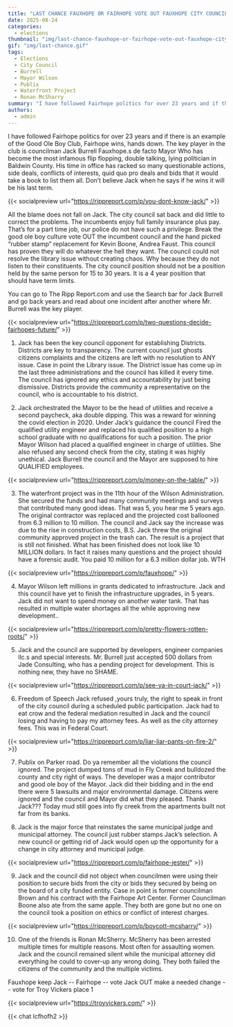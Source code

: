 ```yaml
---
title: "LAST CHANCE FAUXHOPE OR FAIRHOPE VOTE OUT FAUXHOPE CITY COUNCIL"
date: 2025-08-24
categories:
  - elections
thumbnail: "img/last-chance-fauxhope-or-fairhope-vote-out-fauxhope-city-council.png"
gif: "img/last-chance.gif"
tags:
  - Elections
  - City Council
  - Burrell
  - Mayor Wilson
  - Publix
  - Waterfront Project
  - Ronan McSharry
summary: "I have followed Fairhope politics for over 23 years and if there is an example of the Good Ole Boy Club, Fairhope wins, hands down. The key player in the club is councilman Jack Burrell. Who has become the most infamous flip flopping, double talking, lying politician in Baldwin County. His time in office has racked so many questionable actions, side deals, conflicts of interests, quid quo pro deals and bids that it would take a book to list them all."
authors:
  - admin
---
```


I have followed Fairhope politics for over 23 years and if there is an example of the Good Ole Boy Club, Fairhope wins, hands down. The key player in the club is councilman Jack Burrell Fauxhope.s de facto Mayor Who has become the most infamous flip flopping, double talking, lying politician in Baldwin County. His time in office has racked so many questionable actions, side deals, conflicts of interests, quid quo pro deals and bids that it would take a book to list them all. Don’t believe Jack when he says if he wins it will be his last term.

{{< socialpreview url="https://rippreport.com/p/you-dont-know-jack/" >}}

All the blame does not fall on Jack. The city council sat back and did little to correct the problems. The incumbents enjoy full family insurance plus pay. That’s for a part time job, our police do not have such a privilege. Break the good ole boy culture vote OUT the incumbent council and the hand picked “rubber stamp” replacement for Kevin Boone, Andrea Faust. This council has proven they will do whatever the hell they want. The council could not resolve the library issue without creating chaos. Why because they do not listen to their constituents. The city council position should not be a position held by the same person for 15 to 30 years. It is a 4 year position that should have term limits.

You can go to The Ripp Report.com and use the Search bar for Jack Burrell and go back years and read about one incident after another where Mr. Burrell was the key player.

{{< socialpreview url="https://rippreport.com/p/two-questions-decide-fairhopes-future/" >}}

1. Jack has been the key council opponent for establishing Districts. Districts are key to transparency. The current council just ghosts citizens complaints and the citizens are left with no resolution to ANY issue. Case in point the Library issue. The District issue has come up in the last three administrations and the council has killed it every time. The council has ignored any ethics and accountability by just being dismissive.
Districts provide the community a representative on the council, who is accountable to his district.

2. Jack orchestrated the Mayor to be the head of utilities and receive a second paycheck, aka double dipping. This was a reward for winning the covid election in 2020. Under Jack’s guidance the council Fired the qualified utility engineer and replaced his qualified position to a high school graduate with no qualifications for such a position. The prior Mayor Wilson had placed a qualified engineer in charge of utilities. She also refused any second check from the city, stating it was highly unethical. Jack Burrell the council and the Mayor are supposed to hire QUALIFIED employees.

{{< socialpreview url="https://rippreport.com/p/money-on-the-table/" >}}

3. The waterfront project was in the 11th hour of the Wilson Administration. She secured the funds and had many community meetings and surveys that contributed many good ideas. That was 5, you hear me 5 years ago. The original contractor was replaced and the projected cost ballooned from 6.3 million to 10 million. The council and Jack say the increase was due to the rise in construction costs, B.S. Jack threw the original community approved project in the trash can. The result is a project that is still not finished. What has been finished does not look like 10 MILLION dollars. In fact it raises many questions and the project should have a forensic audit. You paid 10 million for a 6.3 million dollar job. WTH

{{< socialpreview url="https://rippreport.com/p/fauxhope/" >}}

4. Mayor Wilson left millions in grants dedicated to infrastructure. Jack and this council have yet to finish the infrastructure upgrades, in 5 years. Jack did not want to spend money on another water tank. That has resulted in multiple water shortages all the while approving new development..

{{< socialpreview url="https://rippreport.com/p/pretty-flowers-rotten-roots/" >}}

5. Jack and the council are supported by developers, engineer companies llc.s and special interests.
Mr. Burrell just accepted 500 dollars from Jade Consulting, who has a pending project for development. This is nothing new, they have no SHAME.

{{< socialpreview url="https://rippreport.com/p/see-ya-in-court-jack/" >}}

6. Freedom of Speech Jack refused ,yours truly, the right to speak in front of the city council during a scheduled public participation. Jack had to eat crow and the federal mediation resulted in Jack and the council losing and having to pay my attorney fees. As well as the city attorney fees. This was in Federal Court.

{{< socialpreview url="https://rippreport.com/p/liar-liar-pants-on-fire-2/" >}}

7. Publix on Parker road. Do ya remember all the violations the council ignored. The project dumped tons of mud in Fly Creek and bulldozed the county and city right of ways. The developer was a major contributor and good ole boy of the Mayor. Jack did their bidding and in the end there were 5 lawsuits and major environmental damage. Citizens were ignored and the council and Mayor did what they pleased. Thanks Jack??? Today mud still goes into fly creek from the apartments built not far from its banks.

8. Jack is the major force that reinstates the same municipal judge and municipal attorney. The council just rubber stamps Jack’s selection. A new council or getting rid of Jack would open up the opportunity for a change in city attorney and municipal judge.

{{< socialpreview url="https://rippreport.com/p/fairhope-jester/" >}}

9. Jack and the council did not object when councilmen were using their position to secure bids from the city or bids they secured by being on the board of a city funded entity. Case in point is former councilman Brown and his contract with the Fairhope Art Center. Former Councilman Boone also ate from the same apple. They both are gone but no one on the council took a position on ethics or conflict of interest charges.

{{< socialpreview url="https://rippreport.com/p/boycott-mcsharry/" >}}

10. One of the friends is Ronan McSherry. McSherry has been arrested multiple times for multiple reasons. Most often for assaulting women. Jack and the council remained silent while the municipal attorney did everything he could to cover-up any wrong doing. They both failed the citizens of the community and the multiple victims.

Fauxhope keep Jack -- Fairhope -- vote Jack OUT make a needed change -- vote for Troy Vickers place 1

{{< socialpreview url="https://troyvickers.com/" >}}

{{< chat lcfhofh2 >}}